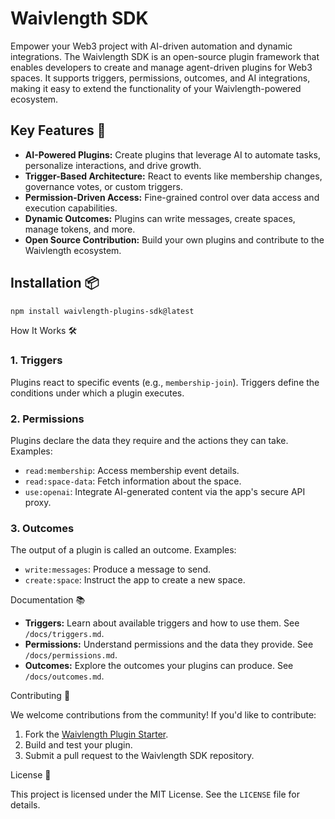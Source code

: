 # Waivlength SDK

Empower your Web3 project with AI-driven automation and dynamic integrations. The Waivlength SDK is an open-source plugin framework that enables developers to create and manage agent-driven plugins for Web3 spaces. It supports triggers, permissions, outcomes, and AI integrations, making it easy to extend the functionality of your Waivlength-powered ecosystem.

## Key Features 🚀

- **AI-Powered Plugins:** Create plugins that leverage AI to automate tasks, personalize interactions, and drive growth.
- **Trigger-Based Architecture:** React to events like membership changes, governance votes, or custom triggers.
- **Permission-Driven Access:** Fine-grained control over data access and execution capabilities.
- **Dynamic Outcomes:** Plugins can write messages, create spaces, manage tokens, and more.
- **Open Source Contribution:** Build your own plugins and contribute to the Waivlength ecosystem.

## Installation 📦

```bash
npm install waivlength-plugins-sdk@latest
```

How It Works 🛠️

### 1\. **Triggers**

Plugins react to specific events (e.g., `membership-join`). Triggers define the conditions under which a plugin executes.

### 2\. **Permissions**

Plugins declare the data they require and the actions they can take. Examples:

- `read:membership`: Access membership event details.
- `read:space-data`: Fetch information about the space.
- `use:openai`: Integrate AI-generated content via the app's secure API proxy.

### 3\. **Outcomes**

The output of a plugin is called an outcome. Examples:

- `write:messages`: Produce a message to send.
- `create:space`: Instruct the app to create a new space.

Documentation 📚

- **Triggers:** Learn about available triggers and how to use them. See `/docs/triggers.md`.
- **Permissions:** Understand permissions and the data they provide. See `/docs/permissions.md`.
- **Outcomes:** Explore the outcomes your plugins can produce. See `/docs/outcomes.md`.

Contributing 🤝

We welcome contributions from the community! If you'd like to contribute:

1.  Fork the [Waivlength Plugin Starter](https://github.com/Waivlength-io/waivlength-plugin-starter).
2.  Build and test your plugin.
3.  Submit a pull request to the Waivlength SDK repository.

License 📝

This project is licensed under the MIT License. See the `LICENSE` file for details.
